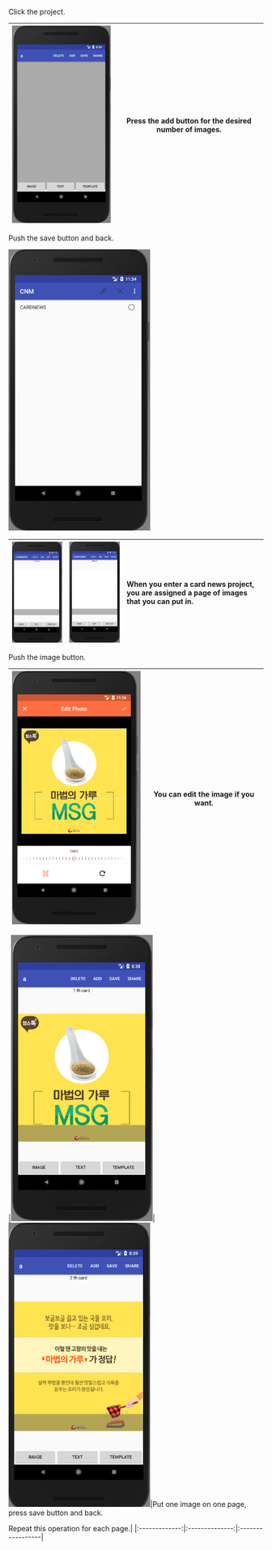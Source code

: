 
Click the project.




|<img src = "https://github.com/Lee-Null/green-04/blob/master/Documetation/images/making%20card.png" width="280">|Press the add button for the desired number of images.|
|:-------------:|:--------------:|


Push the save button and back.


<img src = "https://github.com/Lee-Null/green-04/blob/master/Documetation/images/create%20cardnews.png" width="280">


|<img src = "https://github.com/Lee-Null/green-04/blob/master/Documetation/images/cardnews%201st%20place.png" width="280">|<img src = "https://github.com/Lee-Null/green-04/blob/master/Documetation/images/cardnews%202nd%20place.png" width="280">|When you enter a card news project, you are assigned a page of images that you can put in.
|:-------------:|:--------------:|:-------------------|




Push the image button.


|<img src = "https://github.com/Lee-Null/green-04/blob/master/Documetation/images/edit%20photo.png" width="280">|You can edit the image if you want.|
|:-------------:|:--------------:|





|<img src = "https://github.com/Lee-Null/green-04/blob/master/Documetation/images/saved%20image.png" width="280">|<img src = "https://github.com/Lee-Null/green-04/blob/master/Documetation/images/saved%20another%20image.png" width="280">|Put one image on one page, press save button and back.


Repeat this operation for each page.|
|:-------------:|:--------------:|:-----------------|
